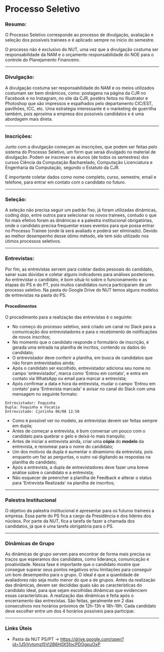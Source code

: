 # Processo Seletivo

### Resumo:

O Processo Seletivo corresponde ao processo de divulgação, avaliação e seleção dos possíveis trainees e é aplicado sempre no início do semestre. 

O processo não é exclusivo do NUT, uma vez que a divulgação costuma ser responsabilidade da NAM e o orçamento responsabilidade do NOE para o controle do Planejamento Financeiro.

---

### Divulgação:

A divulgação costuma ser responsabilidade do NAM e os meios utilizados costumam ser bem dinâmicos, como: postagens na página da CJR no Facebook e no Instagram, no site da CJR, postêrs feitos no Illustrator e Photoshop que são impressos e espalhados pelo departamento CIC/EST, pavilhões, ICC, etc. Uma estratégia interessante é o marketing de guerrilha também, pois aproxima a empresa dos possíveis candidatos e é uma abordagem mais direta.

---

### Inscrições:

Junto com a divulgação começam as inscrições, que podem ser feitas pelo sistema do Processo Seletivo, um form que seraá divulgado no material de divulgação. Podem se inscrever os alunos (de todos os semestres) dos cursos Ciência da Computação Bacharelado, Computação Licenciatura e Engenharia da Computação, segundo o Estatuto da CJR.

É importante coletar dados como nome completo, curso, semestre, email e telefone, para entrar em contato com o candidato no futuro.

---

### Seleção:

A seleção não precisa seguir um padrão fixo, já foram utilizadas dinâmicas, coding dojo, entre outros para selecionar os novos trainees, contudo o que foi mais efetivo foram as dinâmicas e a palestra institucional obrigatórias, onde o candidato precisa frequentar esses eventos para que possa entrar no Processo Trainee (onde lá será avaliado e poderá ser eliminado). Devido ao melhor desempenho desse útimo método, ele tem sido utilizado nos útimos processos seletivos.

---

### Entrevistas: 

Por fim, as entrevistas servem para coletar dados pessoais do candidato, sanar suas dúvidas e coletar alguns indicadores para análises posteriores. Ao entrevistar o candidato, é bom situá-lo sobre o funcionamento e as etapas do PS e do PT, pois muitos candidatos nunca participaram de um processo seletivo.
Na pasta do Google Drive do NUT temos alguns modelos de entrevistas na pasta do PS.

#### Procedimentos
O procedimento para a realização das entrevistas é o seguinte:
* No começo do processo seletivo, será criado um canal no Slack para a comunicação dos entrevistadores e para o recebimento de notificações de novos inscritos;
* No momento que o candidato responde o formulário de inscrição, é gerada uma entrada na planilha de incritos, contendo os dados do candidato;
* O entrevistador deve conferir a planilha, em busca de candidatos que não foram entrevistados ainda;
* Após o candidato ser escolhido, entrevistador adiciona seu nome no campo 'entrevistador', marca como 'Entrou em contato', e entra em contato via WhatsApp ou email para marcar a entrevista;
* Após confirmar a data e hora da entrevista, mudar o campo 'Entrou em contato' para 'Entrevista marcada' e avisar no canal do Slack com uma mensagem no seguinte formato:

```
Entrevistador: Foquinha
Dupla: Foquinha e Focatia
Entrevistado: Cjotinha 06/08 12:50
```
* Como é possível ver no modelo, as entrevistas devem ser feitas sempre em dupla;
* Antes de começar a entrevista, é bom conversar um pouco com o candidato para quebrar o gelo e deixá-lo mais tranquilo;
* Antes de iniciar a entrevista ainda, criar uma **cópia** do **modelo** da entrevista, e renomear para o nome do candidato;
* Um dos motivos da dupla é aumentar o dinamismo da entrevista, pois enquanto um faz as perguntas, o outro vai digitando as respostas na planilha do candidato;
* Após a entrevista, a dupla de entrevistadores deve fazer uma breve análise sobre o candidato e a entrevista;
* Não esquecer de preencher a planilha de Feedback e alterar o status para 'Entrevista Realizada' na planilha de inscritos;

---

### Palestra Institucional

O objetivo da palestra institucional é apresentar para os futuros trainees a empresa. Essa parte do PS fica a cargo da Presidência e dos líderes dos núcleos. Por parte da NUT, fica a tarefa de fazer a chamada dos candidatos, já que é uma tarefa obrigatória para o PS. 

---

### Dinâmicas de Grupo

As dinâmicas de grupo servem para encontrar de forma mais precisa os traços que esperamos dos candidatos, como liderança, comunicação e proatividade. Nessa fase é importante que o candidato mostre que consegue superar seus pontos negativos e/ou limitações para conseguir um bom desempenho para o grupo. O ideal é que a quantidade de avaliadores não seja muito menor do que a de grupos.
Antes da realização das dinâmicas, devem ser decididas quais são as características do candidato ideal, para que sejam escolhidas dinâmicas que evidenciem  essas características.
A realização das dinâmicas é feita após o encerramento das entrevistas. São feitas, geralmente em 2 dias consecutivos nos horários próximos de 12h-13h e 18h-19h. Cada candidato deve escolher entre um dos 4 horários possíveis para participar.

---

### Links Úteis

* Pasta da NUT PS/PT -> https://drive.google.com/open?id=1J5jVvtomzl5Vl2B6H0X5focPDGgpuOxP

